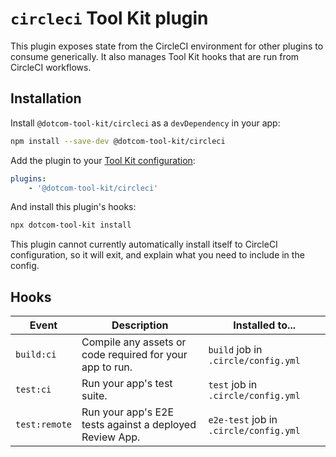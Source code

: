 # `circleci` Tool Kit plugin

This plugin exposes state from the CircleCI environment for other plugins to consume generically. It also manages Tool Kit hooks that are run from CircleCI workflows.

## Installation

Install `@dotcom-tool-kit/circleci` as a `devDependency` in your app:

```sh
npm install --save-dev @dotcom-tool-kit/circleci
```

Add the plugin to your [Tool Kit configuration](https://github.com/financial-times/dotcom-tool-kit/blob/main/readme.md#configuration):

```yaml
plugins:
	- '@dotcom-tool-kit/circleci'
```

And install this plugin's hooks:

```sh
npx dotcom-tool-kit install
```

This plugin cannot currently automatically install itself to CircleCI configuration, so it will exit, and explain what you need to include in the config.

## Hooks

| Event         | Description                                              | Installed to...                        |
| ------------- | -------------------------------------------------------- | -------------------------------------- |
| `build:ci`    | Compile any assets or code required for your app to run. | `build` job in `.circle/config.yml`    |
| `test:ci`     | Run your app's test suite.                               | `test` job in `.circle/config.yml`     |
| `test:remote` | Run your app's E2E tests against a deployed Review App.  | `e2e-test` job in `.circle/config.yml` |
